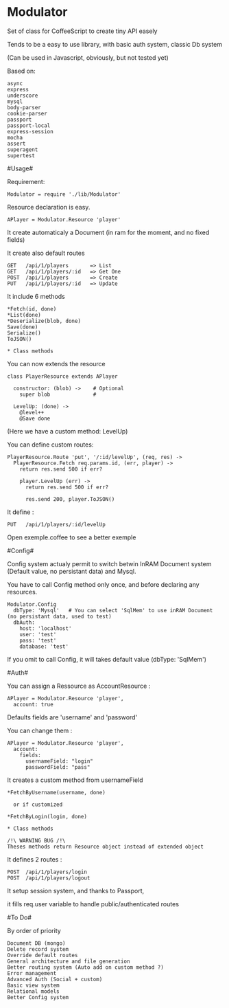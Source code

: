 Modulator
============

  Set of class for CoffeeScript to create tiny API easely

  Tends to be a easy to use library, with basic auth system, classic Db system

  (Can be used in Javascript, obviously, but not tested yet)

  Based on:

    async
    express
    underscore
    mysql
    body-parser
    cookie-parser
    passport
    passport-local
    express-session
    mocha
    assert
    superagent
    supertest


#Usage#

  Requirement:

    Modulator = require './lib/Modulator'

  Resource declaration is easy.

    APlayer = Modulator.Resource 'player'

  It create automaticaly a Document (in ram for the moment, and no fixed fields)

  It create also default routes

    GET   /api/1/players       => List
    GET   /api/1/players/:id   => Get One
    POST  /api/1/players       => Create
    PUT   /api/1/players/:id   => Update

  It include 6 methods

    *Fetch(id, done)
    *List(done)
    *Deserialize(blob, done)
    Save(done)
    Serialize()
    ToJSON()

    * Class methods

  You can now extends the resource

    class PlayerResource extends APlayer

      constructor: (blob) ->    # Optional
        super blob              #

      LevelUp: (done) ->
        @level++
        @Save done

  (Here we have a custom method: LevelUp)

  You can define custom routes:

    PlayerResource.Route 'put', '/:id/levelUp', (req, res) ->
      PlayerResource.Fetch req.params.id, (err, player) ->
        return res.send 500 if err?

        player.LevelUp (err) ->
          return res.send 500 if err?

          res.send 200, player.ToJSON()

  It define :

    PUT   /api/1/players/:id/levelUp

  Open exemple.coffee to see a better exemple

#Config#

  Config system actualy permit to switch betwin InRAM Document system (Default value, no persistant data) and Mysql.

  You have to call Config method only once, and before declaring any resources.

    Modulator.Config
      dbType: 'Mysql'   # You can select 'SqlMem' to use inRAM Document (no persistant data, used to test)
      dbAuth:
        host: 'localhost'
        user: 'test'
        pass: 'test'
        database: 'test'

  If you omit to call Config, it will takes default value (dbType: 'SqlMem')

#Auth#

  You can assign a Ressource as AccountResource :

    APlayer = Modulator.Resource 'player',
      account: true

  Defaults fields are 'username' and 'password'

  You can change them :

    APlayer = Modulator.Resource 'player',
      account:
        fields:
          usernameField: "login"
          passwordField: "pass"

  It creates a custom method from usernameField

    *FetchByUsername(username, done)

      or if customized

    *FetchByLogin(login, done)

    * Class methods

    /!\ WARNING BUG /!\
    Theses methods return Resource object instead of extended object

  It defines 2 routes :

    POST  /api/1/players/login
    POST  /api/1/players/logout

  It setup session system, and thanks to Passport,

  it fills req.user variable to handle public/authenticated routes


#To Do#

  By order of priority

    Document DB (mongo)
    Delete record system
    Override default routes
    General architecture and file generation
    Better routing system (Auto add on custom method ?)
    Error management
    Advanced Auth (Social + custom)
    Basic view system
    Relational models
    Better Config system
